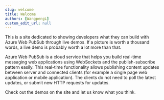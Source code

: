 ```yaml
---
slug: welcome
title: Welcome
authors: [WangpengL]
custom_edit_url: null
---
```

This is a site dedicated to showing developers what they can build with Azure Web PubSub through live demos. If a picture is worth a thousand words, a live demo is probably worth a lot more than that.


Azure Web PubSub is a cloud service that helps you build real-time messaging web applications using WebSockets and the publish-subscribe pattern easily. This real-time functionality allows publishing content updates between server and connected clients (for example a single page web application or mobile application). The clients do not need to poll the latest updates, or submit new HTTP requests for updates.

Check out the demos on the site and let us know what you think.